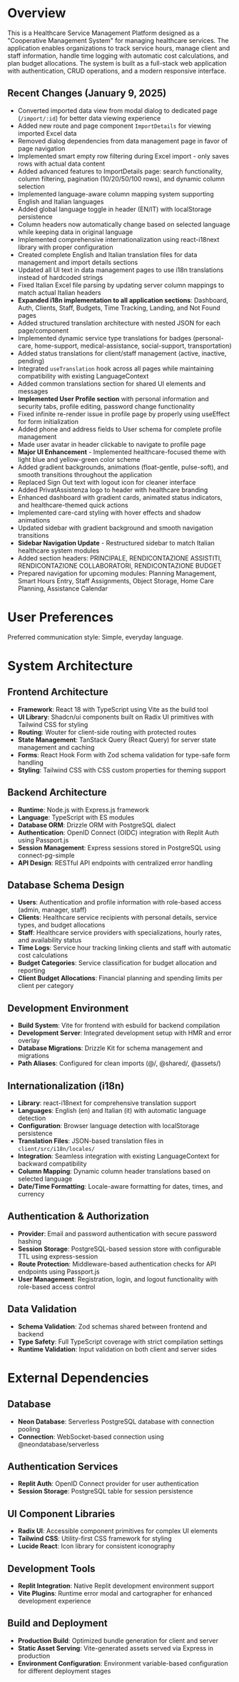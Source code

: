 # Overview

This is a Healthcare Service Management Platform designed as a "Cooperative Management System" for managing healthcare services. The application enables organizations to track service hours, manage client and staff information, handle time logging with automatic cost calculations, and plan budget allocations. The system is built as a full-stack web application with authentication, CRUD operations, and a modern responsive interface.

## Recent Changes (January 9, 2025)
- Converted imported data view from modal dialog to dedicated page (`/import/:id`) for better data viewing experience
- Added new route and page component `ImportDetails` for viewing imported Excel data
- Removed dialog dependencies from data management page in favor of page navigation
- Implemented smart empty row filtering during Excel import - only saves rows with actual data content
- Added advanced features to ImportDetails page: search functionality, column filtering, pagination (10/20/50/100 rows), and dynamic column selection
- Implemented language-aware column mapping system supporting English and Italian languages
- Added global language toggle in header (EN/IT) with localStorage persistence
- Column headers now automatically change based on selected language while keeping data in original language
- Implemented comprehensive internationalization using react-i18next library with proper configuration
- Created complete English and Italian translation files for data management and import details sections
- Updated all UI text in data management pages to use i18n translations instead of hardcoded strings
- Fixed Italian Excel file parsing by updating server column mappings to match actual Italian headers
- **Expanded i18n implementation to all application sections**: Dashboard, Auth, Clients, Staff, Budgets, Time Tracking, Landing, and Not Found pages
- Added structured translation architecture with nested JSON for each page/component
- Implemented dynamic service type translations for badges (personal-care, home-support, medical-assistance, social-support, transportation)
- Added status translations for client/staff management (active, inactive, pending)
- Integrated `useTranslation` hook across all pages while maintaining compatibility with existing LanguageContext
- Added common translations section for shared UI elements and messages
- **Implemented User Profile section** with personal information and security tabs, profile editing, password change functionality
- Fixed infinite re-render issue in profile page by properly using useEffect for form initialization
- Added phone and address fields to User schema for complete profile management
- Made user avatar in header clickable to navigate to profile page
- **Major UI Enhancement** - Implemented healthcare-focused theme with light blue and yellow-green color scheme
- Added gradient backgrounds, animations (float-gentle, pulse-soft), and smooth transitions throughout the application
- Replaced Sign Out text with logout icon for cleaner interface
- Added PrivatAssistenza logo to header with healthcare branding
- Enhanced dashboard with gradient cards, animated status indicators, and healthcare-themed quick actions
- Implemented care-card styling with hover effects and shadow animations
- Updated sidebar with gradient background and smooth navigation transitions
- **Sidebar Navigation Update** - Restructured sidebar to match Italian healthcare system modules
- Added section headers: PRINCIPALE, RENDICONTAZIONE ASSISTITI, RENDICONTAZIONE COLLABORATORI, RENDICONTAZIONE BUDGET
- Prepared navigation for upcoming modules: Planning Management, Smart Hours Entry, Staff Assignments, Object Storage, Home Care Planning, Assistance Calendar

# User Preferences

Preferred communication style: Simple, everyday language.

# System Architecture

## Frontend Architecture
- **Framework**: React 18 with TypeScript using Vite as the build tool
- **UI Library**: Shadcn/ui components built on Radix UI primitives with Tailwind CSS for styling
- **Routing**: Wouter for client-side routing with protected routes
- **State Management**: TanStack Query (React Query) for server state management and caching
- **Forms**: React Hook Form with Zod schema validation for type-safe form handling
- **Styling**: Tailwind CSS with CSS custom properties for theming support

## Backend Architecture
- **Runtime**: Node.js with Express.js framework
- **Language**: TypeScript with ES modules
- **Database ORM**: Drizzle ORM with PostgreSQL dialect
- **Authentication**: OpenID Connect (OIDC) integration with Replit Auth using Passport.js
- **Session Management**: Express sessions stored in PostgreSQL using connect-pg-simple
- **API Design**: RESTful API endpoints with centralized error handling

## Database Schema Design
- **Users**: Authentication and profile information with role-based access (admin, manager, staff)
- **Clients**: Healthcare service recipients with personal details, service types, and budget allocations
- **Staff**: Healthcare service providers with specializations, hourly rates, and availability status
- **Time Logs**: Service hour tracking linking clients and staff with automatic cost calculations
- **Budget Categories**: Service classification for budget allocation and reporting
- **Client Budget Allocations**: Financial planning and spending limits per client per category

## Development Environment
- **Build System**: Vite for frontend with esbuild for backend compilation
- **Development Server**: Integrated development setup with HMR and error overlay
- **Database Migrations**: Drizzle Kit for schema management and migrations
- **Path Aliases**: Configured for clean imports (@/, @shared/, @assets/)

## Internationalization (i18n)
- **Library**: react-i18next for comprehensive translation support
- **Languages**: English (en) and Italian (it) with automatic language detection
- **Configuration**: Browser language detection with localStorage persistence
- **Translation Files**: JSON-based translation files in `client/src/i18n/locales/`
- **Integration**: Seamless integration with existing LanguageContext for backward compatibility
- **Column Mapping**: Dynamic column header translations based on selected language
- **Date/Time Formatting**: Locale-aware formatting for dates, times, and currency

## Authentication & Authorization
- **Provider**: Email and password authentication with secure password hashing
- **Session Storage**: PostgreSQL-based session store with configurable TTL using express-session
- **Route Protection**: Middleware-based authentication checks for API endpoints using Passport.js
- **User Management**: Registration, login, and logout functionality with role-based access control

## Data Validation
- **Schema Validation**: Zod schemas shared between frontend and backend
- **Type Safety**: Full TypeScript coverage with strict compilation settings
- **Runtime Validation**: Input validation on both client and server sides

# External Dependencies

## Database
- **Neon Database**: Serverless PostgreSQL database with connection pooling
- **Connection**: WebSocket-based connection using @neondatabase/serverless

## Authentication Services
- **Replit Auth**: OpenID Connect provider for user authentication
- **Session Storage**: PostgreSQL table for session persistence

## UI Component Libraries
- **Radix UI**: Accessible component primitives for complex UI elements
- **Tailwind CSS**: Utility-first CSS framework for styling
- **Lucide React**: Icon library for consistent iconography

## Development Tools
- **Replit Integration**: Native Replit development environment support
- **Vite Plugins**: Runtime error modal and cartographer for enhanced development experience

## Build and Deployment
- **Production Build**: Optimized bundle generation for client and server
- **Static Asset Serving**: Vite-generated assets served via Express in production
- **Environment Configuration**: Environment variable-based configuration for different deployment stages